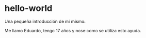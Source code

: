 # hello-world
Una pequeña introducción de mi mismo.

Me llamo Eduardo, tengo 17 años y nose como se utiliza esto ayuda.
